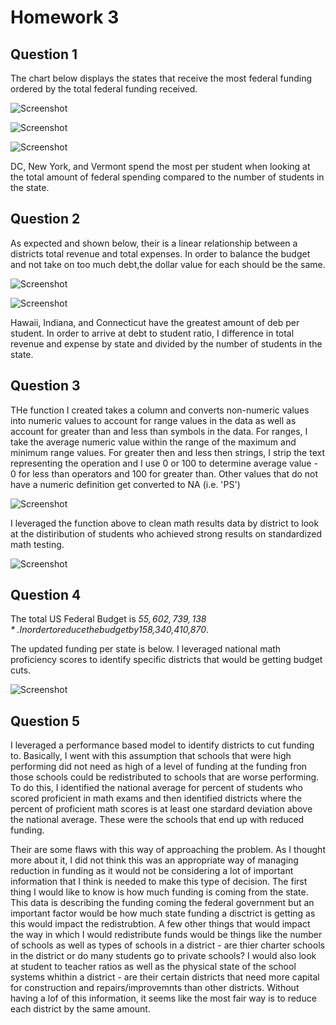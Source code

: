 # Homework 3

## Question 1

The chart below displays the states that receive the most federal funding ordered by the total federal funding received.


![Screenshot](state_funding.png)

![Screenshot](state_funding_chart.png)

![Screenshot](funding_per_student.png)

DC, New York, and Vermont spend the most per student when looking at the total amount of federal spending compared to the number of students in the state.

## Question 2

As expected and shown below, their is a linear relationship between a districts total revenue and total expenses. In order to balance the budget and not take on too much debt,the dollar value for each should be the same.

![Screenshot](revenue_vs_expense.png)

![Screenshot](debt_per_student.png)

Hawaii, Indiana, and Connecticut have the greatest amount of deb per student. In order to arrive at debt to student ratio, I difference in total revenue and expense by state and divided by the number of students in the state.

## Question 3

THe function I created takes a column and converts non-numeric values into numeric values to account for range values in the data as well as account for greater than and less than symbols in the data. For ranges, I take the average numeric value within the range of the maximum and minimum range values. For greater then and less then strings, I strip the text representing the operation and I use 0 or 100 to determine average value - 0 for less than operators and 100 for greater than. Other values that do not have a numeric definition get converted to NA (i.e. 'PS')

![Screenshot](function.png)

I leveraged the function above to clean math results data by district to look at the distiribution of students who achieved strong results on standardized math testing.


![Screenshot](math_profiency.png)


## Question 4

The total US Federal Budget is *$55,602,739,138*.
In order to reduce the budget by 15%, the US would need to reduce the budget by *$8,340,410,870*.

The updated funding per state is below. I leveraged national math proficiency scores to identify specific districts that would be getting budget cuts. 

![Screenshot](updated_funding.png)


## Question 5

I leveraged a performance based model to identify districts to cut funding to. Basically, I went with this assumption that schools that were high performing did not need as high of a level of funding at the funding fron those schools could be redistributed to schools that are worse performing. To do this, I identified the national average for percent of students who scored proficient in math exams and then identified districts where the percent of proficient math scores is at least one stardard deviation above the national average. These were the schools that end up with reduced funding. 

Their are some flaws with this way of approaching the problem. As I thought more about it, I did not think this was an appropriate way of managing reduction in funding as it would not be considering a lot of important information that I think is needed to make this type of decision. The first thing I would like to know is how much funding is coming from the state. This data is describing the funding coming the federal government but an important factor would be how much state funding a disctrict is getting as this would impact the redistrubtion. A few other things that would impact the way in which I would redistribute funds would be things like the number of schools as well as types of schools in a district - are thier charter schools in the district or do many students go to private schools? I would also look at student to teacher ratios as well as the physical state of the school systems whithin a district - are their certain districts that need more capital for construction and repairs/improvemnts than other districts. Without having a lof of this information, it seems like the most fair way is to reduce each district by the same amount.

